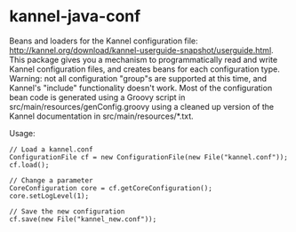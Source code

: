 # kannel-java-conf #

Beans and loaders for the Kannel configuration file: <http://kannel.org/download/kannel-userguide-snapshot/userguide.html>. This package gives you a mechanism to programmatically read and write Kannel configuration files, and creates beans for each configuration type. Warning: not all configuration "group"s are supported at this time, and Kannel's "include" functionality doesn't work. Most of the configuration bean code is generated using a Groovy script in src/main/resources/genConfig.groovy using a cleaned up version of the Kannel documentation in src/main/resources/*.txt.

Usage:

    // Load a kannel.conf
    ConfigurationFile cf = new ConfigurationFile(new File("kannel.conf"));
    cf.load();

    // Change a parameter
    CoreConfiguration core = cf.getCoreConfiguration();
    core.setLogLevel(1);

    // Save the new configuration
    cf.save(new File("kannel_new.conf"));
